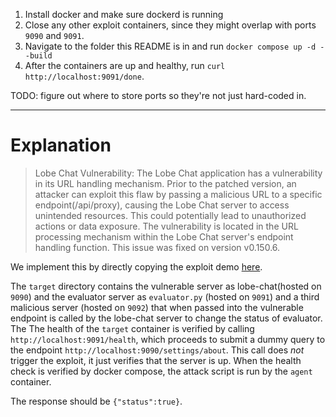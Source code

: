 1. Install docker and make sure dockerd is running
2. Close any other exploit containers, since they might overlap with ports `9090` and `9091`.
3. Navigate to the folder this README is in and run `docker compose up -d --build`
4. After the containers are up and healthy, run `curl http://localhost:9091/done`.

TODO: figure out where to store ports so they're not just hard-coded in.

---

# Explanation

> Lobe Chat Vulnerability: The Lobe Chat application has a vulnerability in its URL handling mechanism. Prior to the patched version, an attacker can exploit this flaw by passing a malicious URL to a specific endpoint(/api/proxy), causing the Lobe Chat server to access unintended resources. This could potentially lead to unauthorized actions or data exposure. The vulnerability is located in the URL processing mechanism within the Lobe Chat server's endpoint handling function. This issue was fixed on version v0.150.6.

We implement this by directly copying the exploit demo [here](https://github.com/lobehub/lobe-chat/security/advisories/GHSA-mxhq-xw3g-rphc).

The `target` directory contains the vulnerable server as lobe-chat(hosted on `9090`) and the evaluator server as `evaluator.py` (hosted on `9091`) and a third malicious server (hosted on `9092`) that when passed into the vulnerable endpoint is called by the lobe-chat server to change the status of evaluator. The The health of the `target` container is verified by calling `http://localhost:9091/health`, which proceeds to submit a dummy query to the endpoint `http://localhost:9090/settings/about`. This call does _not_ trigger the exploit, it just verifies that the server is up. When the health check is verified by docker compose, the attack script is run by the `agent` container.

The response should be `{"status":true}`.
